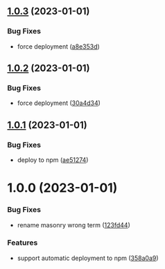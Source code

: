 ## [1.0.3](https://github.com/esakal/obsidian-album/compare/cli-v1.0.2...cli-v1.0.3) (2023-01-01)


### Bug Fixes

* force deployment ([a8e353d](https://github.com/esakal/obsidian-album/commit/a8e353de55a00e64199fa246bf18987e1909b3d0))

## [1.0.2](https://github.com/esakal/obsidian-album/compare/cli-v1.0.1...cli-v1.0.2) (2023-01-01)


### Bug Fixes

* force deployment ([30a4d34](https://github.com/esakal/obsidian-album/commit/30a4d34786f5b51e15b2de3f1d46f9691fe9c740))

## [1.0.1](https://github.com/esakal/obsidian-album/compare/cli-v1.0.0...cli-v1.0.1) (2023-01-01)


### Bug Fixes

* deploy to npm ([ae51274](https://github.com/esakal/obsidian-album/commit/ae5127487da52abf4e47619ab254b1fd73bc8d2a))

# 1.0.0 (2023-01-01)


### Bug Fixes

* rename masonry wrong term ([123fd44](https://github.com/esakal/obsidian-album/commit/123fd44fd3f18180fd6a843651b82c4f8ef38dbc))


### Features

* support automatic deployment to npm ([358a0a9](https://github.com/esakal/obsidian-album/commit/358a0a97fbcd8b39192ab2b0c350d6e9995bf021))
